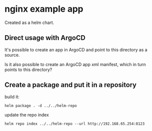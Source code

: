 # nginx example app

Created as a helm chart.

## Direct usage with ArgoCD

It's possible to create an app in ArgoCD and point to this directory as a source.

Is it also possible to create an ArgoCD app xml manifest, which in turn points to this directory?

## Create a package and put it in a repository

build it:
```
helm package . -d ../../helm-repo
```

update the repo index
```
helm repo index ../../helm-repo --url http://192.168.65.254:8123
```


